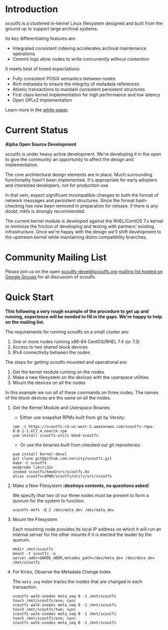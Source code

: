# Introduction

scoutfs is a clustered in-kernel Linux filesystem designed and built
from the ground up to support large archival systems.

Its key differentiating features are:

 - Integrated consistent indexing accelerates archival maintenance operations
 - Commit logs allow nodes to write concurrently without contention

It meets best of breed expectations:

 * Fully consistent POSIX semantics between nodes
 * Rich metadata to ensure the integrity of metadata references
 * Atomic transactions to maintain consistent persistent structures
 * First class kernel implementation for high performance and low latency
 * Open GPLv2 implementation
 
Learn more in the [white paper](https://docs.wixstatic.com/ugd/aaa89b_88a5cc84be0b4d1a90f60d8900834d28.pdf).

# Current Status

**Alpha Open Source Development**

scoutfs is under heavy active development.  We're developing it in the
open to give the community an opportunity to affect the design and
implementation.

The core architectural design elements are in place.  Much surrounding
functionality hasn't been implemented.  It's appropriate for early
adopters and interested developers, not for production use.

In that vein, expect significant incompatible changes to both the format
of network messages and persistent structures. Since the format hash-checking
has now been removed in preparation for release, if there is any doubt, mkfs
is strongly recommended.

The current kernel module is developed against the RHEL/CentOS 7.x
kernel to minimize the friction of developing and testing with partners'
existing infrastructure.  Once we're happy with the design we'll shift
development to the upstream kernel while maintaining distro
compatibility branches.

# Community Mailing List

Please join us on the open scoutfs-devel@scoutfs.org [mailing list
hosted on Google Groups](https://groups.google.com/a/scoutfs.org/forum/#!forum/scoutfs-devel)
for all discussion of scoutfs.

# Quick Start

**This following a very rough example of the procedure to get up and
running, experience will be needed to fill in the gaps.  We're happy to
help on the mailing list.**

The requirements for running scoutfs on a small cluster are:

 1. One or more nodes running x86-64 CentOS/RHEL 7.4 (or 7.3)
 2. Access to two shared block devices
 3. IPv4 connectivity between the nodes

The steps for getting scoutfs mounted and operational are:

 1. Get the kernel module running on the nodes
 2. Make a new filesystem on the devices with the userspace utilities
 3. Mount the devices on all the nodes

In this example we run all of these commands on three nodes.  The names
of the block devices are the same on all the nodes.

1. Get the Kernel Module and Userspace Binaries

   * Either use snapshot RPMs built from git by Versity:

   ```shell
   rpm -i https://scoutfs.s3-us-west-2.amazonaws.com/scoutfs-repo-0.0.1-1.el7_4.noarch.rpm
   yum install scoutfs-utils kmod-scoutfs
   ```

   * Or use the binaries built from checked out git repositories:

   ```shell
   yum install kernel-devel
   git clone git@github.com:versity/scoutfs.git
   make -C scoutfs
   modprobe libcrc32c
   insmod scoutfs/kmod/src/scoutfs.ko
   alias scoutfs=$PWD/scoutfs/utils/src/scoutfs
   ```

2. Make a New Filesystem (**destroys contents, no questions asked**)

   We specify that two of our three nodes must be present to form a
   quorum for the system to function.

   ```shell
   scoutfs mkfs -Q 2 /dev/meta_dev /dev/data_dev
   ```

3. Mount the Filesystem

   Each mounting node provides its local IP address on which it will run
   an internal server for the other mounts if it is elected the leader by
   the quorum.

   ```shell
   mkdir /mnt/scoutfs
   mount -t scoutfs -o server_addr=$NODE_ADDR,metadev_path=/dev/meta_dev /dev/data_dev /mnt/scoutfs
   ```

4. For Kicks, Observe the Metadata Change Index

   The `meta_seq` index tracks the inodes that are changed in each
   transaction.

   ```shell
   scoutfs walk-inodes meta_seq 0 -1 /mnt/scoutfs
   touch /mnt/scoutfs/one; sync
   scoutfs walk-inodes meta_seq 0 -1 /mnt/scoutfs
   touch /mnt/scoutfs/two; sync
   scoutfs walk-inodes meta_seq 0 -1 /mnt/scoutfs
   touch /mnt/scoutfs/one; sync
   scoutfs walk-inodes meta_seq 0 -1 /mnt/scoutfs
   ```
